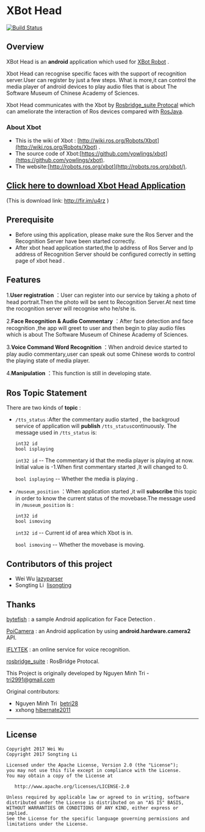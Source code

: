 XBot Head
=========

[![Build Status](https://travis-ci.org/lisongting/xbot_head.svg?branch=master)](https://travis-ci.org/lisongting/xbot_head)

## Overview 

XBot Head is an  **android**  application which used for [XBot Robot](http://robots.ros.org/xbot/) .

Xbot Head can recognise specific faces with the support of recognition server.User can register by just a few steps. What is more,it can control the media player of android devices to play audio files that is about  The Software Museum of Chinese Academy of Sciences.

Xbot Head communicates with the Xbot by [Rosbridge_suite Protocal](https://github.com/RobotWebTools/rosbridge_suite/blob/develop/ROSBRIDGE_PROTOCOL.md)   which can ameliorate the interaction  of Ros devices  compared with [RosJava](http://wiki.ros.org/rosjava/).

### About Xbot

* This is the wiki of  Xbot : [http://wiki.ros.org/Robots/Xbot](http://wiki.ros.org/Robots/Xbot) .
* The source code of Xbot:[https://github.com/yowlings/xbot](https://github.com/yowlings/xbot).
* The website:[http://robots.ros.org/xbot](http://robots.ros.org/xbot/).

## [Click here to download Xbot Head Application](http://fir.im/u4rz) 

(This is download link: http://fir.im/u4rz )

## Prerequisite

* Before using this application, please make sure the  Ros Server and the Recognition Server have been started correctly.
* After xbot head application started,the Ip address of Ros Server  and  Ip address of Recognition Server should be configured correctly in setting page of xbot head .

## Features 

1.**User registration** ：User can register into our service by taking  a photo of head portrait.Then the photo will be sent to Recognition Server.At next time the rocognition server will recognise who he/she is. 

2.**Face Recognition & Audio Commentary** ：After face detection and face recognition ,the app will greet to user and then begin to play audio files which is about  The Software Museum of Chinese Academy of Sciences.

3.**Voice Command Word Recognition** ：When android device started to play audio commentary,user can speak out some Chinese words  to control the playing state of media player.

4.**Manipulation** ：This function is still in developing state.



## Ros Topic Statement 

There are two kinds of  **topic**  :

* `/tts_status` :After the commentary audio started , the  backgroud  service of application will  **publish** `/tts_status`continuously. The message used in `/tts_status` is:

  ```
  int32 id
  bool isplaying
  ```

  `int32 id` -- The commentary id that the media player is playing at now.  Initial value is  -1.When first commentary started ,It will changed to 0.

  `bool isplaying` -- Whether the media is playing .

* `/museum_position` ：When application started ,it will **subscribe** this topic in order to know the current status of the movebase.The message used in `/museum_position` is :

  ```
  int32 id
  bool ismoving
  ```

  `int32 id`  -- Current id of area which Xbot is in.

  `bool ismoving` -- Whether the movebase is moving.

## Contributors of this project

- Wei Wu  [lazyparser](https://github.com/lazyparser)
- Songting Li  [lisongting](https://github.com/lisongting)


## Thanks
[bytefish](https://github.com/bytefish/VideoFaceDetection) : a sample Android application for Face Detection  .

[PoiCamera](https://github.com/wuapnjie/PoiCamera) : an Android application by using **android.hardware.camera2** API.

[IFLYTEK](http://www.xfyun.cn/) : an online  service for voice recognition.

[rosbridge_suite](https://github.com/RobotWebTools/rosbridge_suite/blob/develop/ROSBRIDGE_PROTOCOL.md) : RosBridge Protocal.

This Project is originally developed by Nguyen Minh Tri - <tri2991@gmail.com>

Original contributors:

* Nguyen Minh Tri  [betri28](https://github.com/betri28)
* xxhong  [hibernate2011](https://github.com/hibernate2011)

---

License
--------

    Copyright 2017 Wei Wu
    Copyright 2017 Songting Li
    
    Licensed under the Apache License, Version 2.0 (the "License");
    you may not use this file except in compliance with the License.
    You may obtain a copy of the License at
    
       http://www.apache.org/licenses/LICENSE-2.0
    
    Unless required by applicable law or agreed to in writing, software
    distributed under the License is distributed on an "AS IS" BASIS,
    WITHOUT WARRANTIES OR CONDITIONS OF ANY KIND, either express or implied.
    See the License for the specific language governing permissions and
    limitations under the License.

